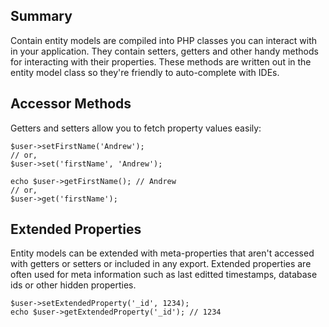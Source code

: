 Summary
-------
Contain entity models are compiled into PHP classes you can interact with in your application. They contain setters, getters and other handy methods for interacting with their properties. These methods are written out in the entity model class so they're friendly to auto-complete with IDEs.

Accessor Methods
----------------
Getters and setters allow you to fetch property values easily:
~~~~ .language=php
$user->setFirstName('Andrew');
// or,
$user->set('firstName', 'Andrew');

echo $user->getFirstName(); // Andrew
// or,
$user->get('firstName');
~~~~

Extended Properties
-------------------
Entity models can be extended with meta-properties that aren't accessed with getters or setters or included in any export. Extended properties are often used for meta information such as last editted timestamps, database ids or other hidden properties.

~~~~ .language=php
$user->setExtendedProperty('_id', 1234);
echo $user->getExtendedProperty('_id'); // 1234
~~~~
